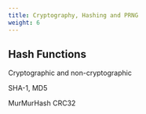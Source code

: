 ```yaml
---
title: Cryptography, Hashing and PRNG
weight: 6
---
```



## Hash Functions

Cryptographic and non-cryptographic

SHA-1, MD5

MurMurHash
CRC32
